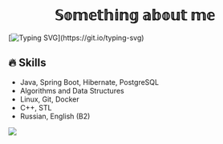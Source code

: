 <h1 align="center">𝕊𝕠𝕞𝕖𝕥𝕙𝕚𝕟𝕘 𝕒𝕓𝕠𝕦𝕥 𝕞𝕖 </h1>  

[![Typing SVG](https://readme-typing-svg.demolab.com/?font=Fira+Code&size=25&duration=5000&pause=500&width=600&height=100&color=F78627FF&lines=Hi+there,+I'am+Roman!;Software+engineering+student.;Glad+to+see+you+here!)](https://git.io/typing-svg) 
## 🔥 Skills
- Java, Spring Boot, Hibernate, PostgreSQL  
- Algorithms and Data Structures
- Linux, Git, Docker
- C++, STL
- Russian, English (B2)

![](https://komarev.com/ghpvc/?username=dcct0r&color=red)   
